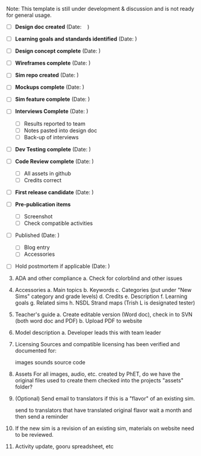 Note: This template is still under development & discussion and is not ready for general usage.

- [ ] **Design doc created** (Date:&nbsp;&nbsp;&nbsp;&nbsp;)
- [ ] **Learning goals and standards identified** (Date:       )
- [ ] **Design concept complete** (Date:       )
- [ ] **Wireframes complete** (Date:       )
- [ ] **Sim repo created** (Date: )
- [ ] **Mockups complete** (Date:       )
- [ ] **Sim feature complete** (Date:       )
- [ ] **Interviews Complete** (Date:       )
  - [ ] Results reported to team
  - [ ] Notes pasted into design doc
  - [ ] Back-up of interviews
- [ ] **Dev Testing complete** (Date:       )
- [ ] **Code Review complete** (Date:       )
  - [ ] All assets in github
  - [ ] Credits correct
- [ ] **First release candidate** (Date:       )
- [ ] **Pre-publication items** 
  - [ ] Screenshot
  - [ ] Check compatible activities
- [ ] Published (Date:       )
  - [ ] Blog entry
  - [ ] Accessories
- [ ] Hold postmortem if applicable (Date:       )


3) ADA and other compliance
a. Check for colorblind and other issues

4) Accessories
a. Main topics
b. Keywords
c. Categories (put under "New Sims" category and grade levels)
d. Credits
e. Description
f. Learning goals
g. Related sims
h. NSDL Strand maps (Trish L is designated tester)

5) Teacher's guide
a. Create editable version (Word doc), check in to SVN (both word doc and PDF)
b. Upload PDF to website


9) Model description
a. Developer leads this with team leader


12) Licensing
Sources and compatible licensing has been verified and documented for:

    images
    sounds
    source code

13) Assets
For all images, audio, etc. created by PhET, do we have the original files used to create them checked into the projects "assets" folder?

15) (Optional) Send email to translators if this is a "flavor" of an existing sim.

    send to translators that have translated original flavor
    wait a month and then send a reminder


17) If the new sim is a revision of an existing sim, materials on website need to be reviewed.

18) Activity update, gooru spreadsheet, etc
